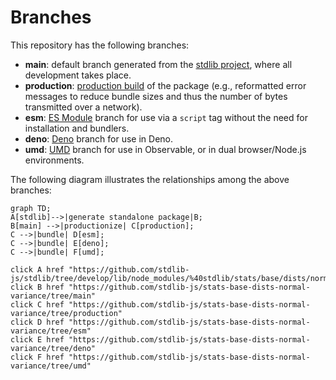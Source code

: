 <!--

@license Apache-2.0

Copyright (c) 2022 The Stdlib Authors.

Licensed under the Apache License, Version 2.0 (the "License");
you may not use this file except in compliance with the License.
You may obtain a copy of the License at

    http://www.apache.org/licenses/LICENSE-2.0

Unless required by applicable law or agreed to in writing, software
distributed under the License is distributed on an "AS IS" BASIS,
WITHOUT WARRANTIES OR CONDITIONS OF ANY KIND, either express or implied.
See the License for the specific language governing permissions and
limitations under the License.

-->

# Branches

This repository has the following branches:

-   **main**: default branch generated from the [stdlib project][stdlib-url], where all development takes place.
-   **production**: [production build][production-url] of the package (e.g., reformatted error messages to reduce bundle sizes and thus the number of bytes transmitted over a network).
-   **esm**: [ES Module][esm-url] branch for use via a `script` tag without the need for installation and bundlers.
-   **deno**: [Deno][deno-url] branch for use in Deno.
-   **umd**: [UMD][umd-url] branch for use in Observable, or in dual browser/Node.js environments.

The following diagram illustrates the relationships among the above branches:

```mermaid
graph TD;
A[stdlib]-->|generate standalone package|B;
B[main] -->|productionize| C[production];
C -->|bundle| D[esm];
C -->|bundle| E[deno];
C -->|bundle| F[umd];

click A href "https://github.com/stdlib-js/stdlib/tree/develop/lib/node_modules/%40stdlib/stats/base/dists/normal/variance"
click B href "https://github.com/stdlib-js/stats-base-dists-normal-variance/tree/main"
click C href "https://github.com/stdlib-js/stats-base-dists-normal-variance/tree/production"
click D href "https://github.com/stdlib-js/stats-base-dists-normal-variance/tree/esm"
click E href "https://github.com/stdlib-js/stats-base-dists-normal-variance/tree/deno"
click F href "https://github.com/stdlib-js/stats-base-dists-normal-variance/tree/umd"
```

[stdlib-url]: https://github.com/stdlib-js/stdlib/tree/develop/lib/node_modules/%40stdlib/stats/base/dists/normal/variance
[production-url]: https://github.com/stdlib-js/stats-base-dists-normal-variance/tree/production
[deno-url]: https://github.com/stdlib-js/stats-base-dists-normal-variance/tree/deno
[umd-url]: https://github.com/stdlib-js/stats-base-dists-normal-variance/tree/umd
[esm-url]: https://github.com/stdlib-js/stats-base-dists-normal-variance/tree/esm